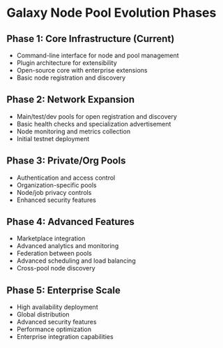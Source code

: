 # Galaxy Node Pool Evolution Phases

## Phase 1: Core Infrastructure (Current)
- Command-line interface for node and pool management
- Plugin architecture for extensibility
- Open-source core with enterprise extensions
- Basic node registration and discovery

## Phase 2: Network Expansion
- Main/test/dev pools for open registration and discovery
- Basic health checks and specialization advertisement
- Node monitoring and metrics collection
- Initial testnet deployment

## Phase 3: Private/Org Pools
- Authentication and access control
- Organization-specific pools
- Node/job privacy controls
- Enhanced security features

## Phase 4: Advanced Features
- Marketplace integration
- Advanced analytics and monitoring
- Federation between pools
- Advanced scheduling and load balancing
- Cross-pool node discovery

## Phase 5: Enterprise Scale
- High availability deployment
- Global distribution
- Advanced security features
- Performance optimization
- Enterprise integration capabilities
